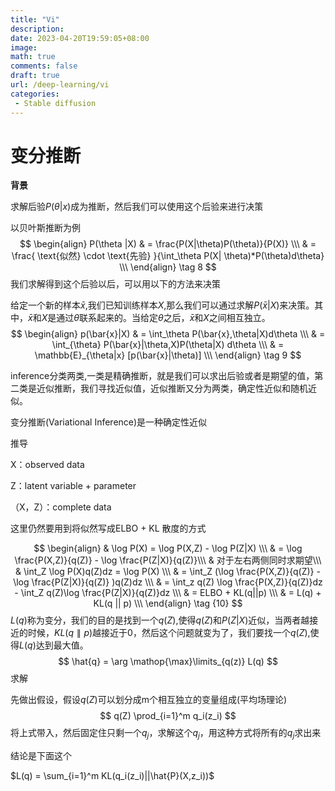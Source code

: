 ```yaml
---
title: "Vi"
description: 
date: 2023-04-20T19:59:05+08:00
image: 
math: true
comments: false
draft: true
url: /deep-learning/vi
categories:
 - Stable diffusion
---
```



# 变分推断

**背景**

求解后验$P(\theta|x)$成为推断，然后我们可以使用这个后验来进行决策

以贝叶斯推断为例
$$
\begin{align}
  P(\theta |X) & = \frac{P(X|\theta)P(\theta)}{P(X)} \\\
 & = \frac{ \text{似然} \cdot \text{先验} }{\int_\theta P(X| \theta)*P(\theta)d\theta} \\\
\end{align} \tag 8
$$
我们求解得到这个后验以后，可以用以下的方法来决策

给定一个新的样本$\bar{x}$,我们已知训练样本$X$,那么我们可以通过求解$P(\bar{x}|X)$来决策。其中，$\bar{x}$和$X$是通过$\theta$联系起来的。当给定$\theta$之后，$\bar{x}$和$X$之间相互独立。
$$
\begin{align}
p(\bar{x}|X) & = \int_\theta P(\bar{x},\theta|X)d\theta \\\
& = \int_{\theta} P(\bar{x}|\theta,X)P(\theta|X) d\theta \\\
& = \mathbb{E}_{\theta|x} [p(\bar{x}|\theta)] \\\
\end{align} \tag 9
$$


inference分类两类,一类是精确推断，就是我们可以求出后验或者是期望的值，第二类是近似推断，我们寻找近似值，近似推断又分为两类，确定性近似和随机近似。

变分推断(Variational Inference)是一种确定性近似

推导

X：observed data

Z：latent variable + parameter

（X，Z）：complete data

这里仍然要用到将似然写成ELBO + KL 散度的方式

$$
\begin{align}
& \log P(X) =  \log P(X,Z) - \log P(Z|X) \\\
& = \log \frac{P(X,Z)}{q(Z)} - \log \frac{P(Z|X)}{q(Z)}\\\
& 对于左右两侧同时求期望\\\
& \int_Z \log P(X)q(Z)dz = \log P(X) \\\
& = \int_Z (\log \frac{P(X,Z)}{q(Z)} - \log \frac{P(Z|X)}{q(Z)} )q(Z)dz \\\
& = \int_z q(Z) \log \frac{P(X,Z)}{q(Z)}dz - \int_Z q(Z)\log  \frac{P(Z|X)}{q(Z)}dz \\\
& = ELBO + KL(q||p) \\\
& = L(q) + KL(q || p) \\\
\end{align} \tag {10}
$$
$L(q)$称为变分，我们的目的是找到一个$q(Z)$,使得$q(Z)$和$P(Z|X)$近似，当两者越接近的时候，$KL(q \parallel p)$越接近于0，然后这个问题就变为了，我们要找一个$q(Z)$,使得$L(q)$达到最大值。
$$
\hat{q} = \arg \mathop{\max}\limits_{q(z)} L(q)
$$
求解

先做出假设，假设$q(Z)$可以划分成m个相互独立的变量组成(平均场理论)
$$
q(Z) \prod_{i=1}^m q_i(z_i)
$$
将上式带入，然后固定住只剩一个$q_j$，求解这个$q_j$，用这种方式将所有的$q_j$求出来

结论是下面这个

$L(q) = \sum_{i=1}^m KL(q_i(z_i)||\hat{P}(X,z_i))$
